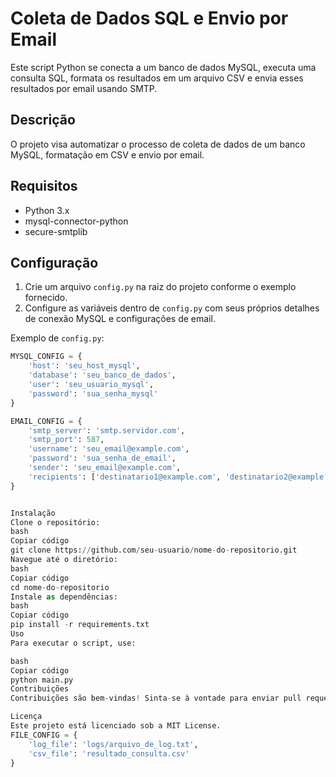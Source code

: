 # Coleta de Dados SQL e Envio por Email

Este script Python se conecta a um banco de dados MySQL, executa uma consulta SQL, formata os resultados em um arquivo CSV e envia esses resultados por email usando SMTP.

## Descrição

O projeto visa automatizar o processo de coleta de dados de um banco MySQL, formatação em CSV e envio por email.

## Requisitos

- Python 3.x
- mysql-connector-python
- secure-smtplib

## Configuração

1. Crie um arquivo `config.py` na raiz do projeto conforme o exemplo fornecido.
2. Configure as variáveis dentro de `config.py` com seus próprios detalhes de conexão MySQL e configurações de email.

Exemplo de `config.py`:

```python
MYSQL_CONFIG = {
    'host': 'seu_host_mysql',
    'database': 'seu_banco_de_dados',
    'user': 'seu_usuario_mysql',
    'password': 'sua_senha_mysql'
}

EMAIL_CONFIG = {
    'smtp_server': 'smtp.servidor.com',
    'smtp_port': 587,
    'username': 'seu_email@example.com',
    'password': 'sua_senha_de_email',
    'sender': 'seu_email@example.com',
    'recipients': ['destinatario1@example.com', 'destinatario2@example.com']
}


Instalação
Clone o repositório:
bash
Copiar código
git clone https://github.com/seu-usuario/nome-do-repositorio.git
Navegue até o diretório:
bash
Copiar código
cd nome-do-repositorio
Instale as dependências:
bash
Copiar código
pip install -r requirements.txt
Uso
Para executar o script, use:

bash
Copiar código
python main.py
Contribuições
Contribuições são bem-vindas! Sinta-se à vontade para enviar pull requests com melhorias ou correções.

Licença
Este projeto está licenciado sob a MIT License.
FILE_CONFIG = {
    'log_file': 'logs/arquivo_de_log.txt',
    'csv_file': 'resultado_consulta.csv'
}
